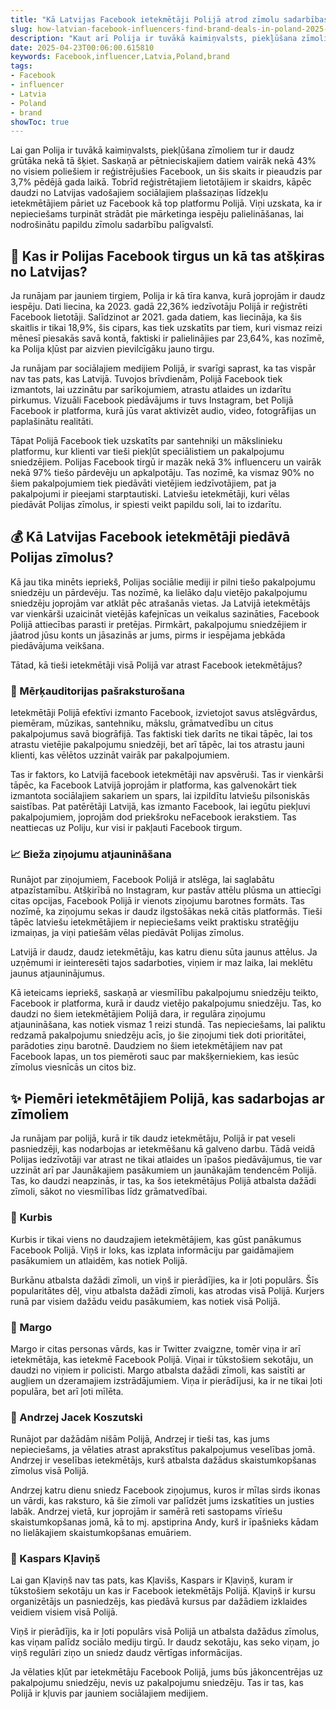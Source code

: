 ```yaml
---
title: "Kā Latvijas Facebook ietekmētāji Polijā atrod zīmolu sadarbības"
slug: how-latvian-facebook-influencers-find-brand-deals-in-poland-2025-04-23
description: "Kaut arī Polija ir tuvākā kaimiņvalsts, piekļūšana zīmoliem tur ir daudz grūtāka nekā tā šķiet."
date: 2025-04-23T00:06:00.615810
keywords: Facebook,influencer,Latvia,Poland,brand
tags:
- Facebook
- influencer
- Latvia
- Poland
- brand
showToc: true
---
```


Lai gan Polija ir tuvākā kaimiņvalsts, piekļūšana zīmoliem tur ir daudz grūtāka nekā tā šķiet. Saskaņā ar pētnieciskajiem datiem vairāk nekā 43% no visiem poliešiem ir reģistrējušies Facebook, un šis skaits ir pieaudzis par 3,7% pēdējā gada laikā. Tobrīd reģistrētajiem lietotājiem ir skaidrs, kāpēc daudzi no Latvijas vadošajiem sociālajiem plašsaziņas līdzekļu ietekmētājiem pāriet uz Facebook kā top platformu Polijā. Viņi uzskata, ka ir nepieciešams turpināt strādāt pie mārketinga iespēju palielināšanas, lai nodrošinātu papildu zīmolu sadarbību palīgvalstī. 

## 🧐 Kas ir Polijas Facebook tirgus un kā tas atšķiras no Latvijas? 

Ja runājam par jauniem tirgiem, Polija ir kā tīra kanva, kurā joprojām ir daudz iespēju. Dati liecina, ka 2023. gadā 22,36% iedzīvotāju Polijā ir reģistrēti Facebook lietotāji. Salīdzinot ar 2021. gada datiem, kas liecināja, ka šis skaitlis ir tikai 18,9%, šis cipars, kas tiek uzskatīts par tiem, kuri vismaz reizi mēnesī piesakās savā kontā, faktiski ir palielinājies par 23,64%, kas nozīmē, ka Polija kļūst par aizvien pievilcīgāku jauno tirgu. 

Ja runājam par sociālajiem medijiem Polijā, ir svarīgi saprast, ka tas vispār nav tas pats, kas Latvijā. Tuvojos brīvdienām, Polijā Facebook tiek izmantots, lai uzzinātu par sarīkojumiem, atrastu atlaides un izdarītu pirkumus. Vizuāli Facebook piedāvājums ir tuvs Instagram, bet Polijā Facebook ir platforma, kurā jūs varat aktivizēt audio, video, fotogrāfijas un paplašinātu realitāti. 

Tāpat Polijā Facebook tiek uzskatīts par santehniķi un mākslinieku platformu, kur klienti var tieši piekļūt speciālistiem un pakalpojumu sniedzējiem. Polijas Facebook tirgū ir mazāk nekā 3% influenceru un vairāk nekā 97% tiešo pārdevēju un apkalpotāju. Tas nozīmē, ka vismaz 90% no šiem pakalpojumiem tiek piedāvāti vietējiem iedzīvotājiem, pat ja pakalpojumi ir pieejami starptautiski. Latviešu ietekmētāji, kuri vēlas piedāvāt Polijas zīmolus, ir spiesti veikt papildu soli, lai to izdarītu. 

## 💰 Kā Latvijas Facebook ietekmētāji piedāvā Polijas zīmolus? 

Kā jau tika minēts iepriekš, Polijas sociālie mediji ir pilni tiešo pakalpojumu sniedzēju un pārdevēju. Tas nozīmē, ka lielāko daļu vietējo pakalpojumu sniedzēju joprojām var atklāt pēc atrašanās vietas. Ja Latvijā ietekmētājs var vienkārši uzaicināt vietējās kafejnīcas un veikalus sazināties, Facebook Polijā attiecības parasti ir pretējas. Pirmkārt, pakalpojumu sniedzējiem ir jāatrod jūsu konts un jāsazinās ar jums, pirms ir iespējama jebkāda piedāvājuma veikšana. 

Tātad, kā tieši ietekmētāji visā Polijā var atrast Facebook ietekmētājus? 

### 🔎 Mērķauditorijas pašraksturošana

Ietekmētāji Polijā efektīvi izmanto Facebook, izvietojot savus atslēgvārdus, piemēram, mūzikas, santehniku, mākslu, grāmatvedību un citus pakalpojumus savā biogrāfijā. Tas faktiski tiek darīts ne tikai tāpēc, lai tos atrastu vietējie pakalpojumu sniedzēji, bet arī tāpēc, lai tos atrastu jauni klienti, kas vēlētos uzzināt vairāk par pakalpojumiem. 

Tas ir faktors, ko Latvijā facebook ietekmētāji nav apsvēruši. Tas ir vienkārši tāpēc, ka Facebook Latvijā joprojām ir platforma, kas galvenokārt tiek izmantota sociālajiem sakariem un spars, lai izpildītu latviešu pilsoniskās saistības. Pat patērētāji Latvijā, kas izmanto Facebook, lai iegūtu piekļuvi pakalpojumiem, joprojām dod priekšroku neFacebook ierakstiem. Tas neattiecas uz Poliju, kur visi ir pakļauti Facebook tirgum. 

### 📈 Bieža ziņojumu atjaunināšana

Runājot par ziņojumiem, Facebook Polijā ir atslēga, lai saglabātu atpazīstamību. Atšķirībā no Instagram, kur pastāv attēlu plūsma un attiecīgi citas opcijas, Facebook Polijā ir vienots ziņojumu barotnes formāts. Tas nozīmē, ka ziņojumu sekas ir daudz ilgstošākas nekā citās platformās. Tieši tāpēc latviešu ietekmētājiem ir nepieciešams veikt praktisku stratēģiju izmaiņas, ja viņi patiešām vēlas piedāvāt Polijas zīmolus. 

Latvijā ir daudz, daudz ietekmētāju, kas katru dienu sūta jaunus attēlus. Ja uzņēmumi ir ieinteresēti tajos sadarboties, viņiem ir maz laika, lai meklētu jaunus atjauninājumus. 

Kā ieteicams iepriekš, saskaņā ar viesmīlību pakalpojumu sniedzēju teikto, Facebook ir platforma, kurā ir daudz vietējo pakalpojumu sniedzēju. Tas, ko daudzi no šiem ietekmētājiem Polijā dara, ir regulāra ziņojumu atjaunināšana, kas notiek vismaz 1 reizi stundā. Tas nepieciešams, lai paliktu redzamā pakalpojumu sniedzēju acīs, jo šie ziņojumi tiek doti prioritātei, parādoties ziņu barotnē. Daudziem no šiem ietekmētājiem nav pat Facebook lapas, un tos piemēroti sauc par makšķerniekiem, kas iesūc zīmolus viesnīcās un citos biz. 

## ✨ Piemēri ietekmētājiem Polijā, kas sadarbojas ar zīmoliem  

Ja runājam par polijā, kurā ir tik daudz ietekmētāju, Polijā ir pat veseli pasniedzēji, kas nodarbojas ar ietekmēšanu kā galveno darbu. Tādā veidā Polijas iedzīvotāji var atrast ne tikai atlaides un īpašos piedāvājumus, tie var uzzināt arī par Jaunākajiem pasākumiem un jaunākajām tendencēm Polijā. Tas, ko daudzi neapzinās, ir tas, ka šos ietekmētājus Polijā atbalsta dažādi zīmoli, sākot no viesmīlības līdz grāmatvedībai. 

### 🎫 Kurbis

Kurbis ir tikai viens no daudzajiem ietekmētājiem, kas gūst panākumus Facebook Polijā. Viņš ir loks, kas izplata informāciju par gaidāmajiem pasākumiem un atlaidēm, kas notiek Polijā. 

Burkānu atbalsta dažādi zīmoli, un viņš ir pierādījies, ka ir ļoti populārs. Šīs popularitātes dēļ, viņu atbalsta dažādi zīmoli, kas atrodas visā Polijā. Kurjers runā par visiem dažādu veidu pasākumiem, kas notiek visā Polijā.  

### 🍉 Margo

Margo ir citas personas vārds, kas ir Twitter zvaigzne, tomēr viņa ir arī ietekmētāja, kas ietekmē Facebook Polijā. Viņai ir tūkstošiem sekotāju, un daudzi no viņiem ir policisti. Margo atbalsta dažādi zīmoli, kas saistīti ar augļiem un dzeramajiem izstrādājumiem. Viņa ir pierādījusi, ka ir ne tikai ļoti populāra, bet arī ļoti mīlēta.  

### 🥗 Andrzej Jacek Koszutski

Runājot par dažādām nišām Polijā, Andrzej ir tieši tas, kas jums nepieciešams, ja vēlaties atrast aprakstītus pakalpojumus veselības jomā. Andrzej ir veselības ietekmētājs, kurš atbalsta dažādus skaistumkopšanas zīmolus visā Polijā. 

Andrzej katru dienu sniedz Facebook ziņojumus, kuros ir mīlas sirds ikonas un vārdi, kas raksturo, kā šie zīmoli var palīdzēt jums izskatīties un justies labāk. Andrzej vietā, kur joprojām ir samērā reti sastopams vīriešu skaistumkopšanas jomā, kā to mj. apstiprina Andy, kurš ir īpašnieks kādam no lielākajiem skaistumkopšanas emuāriem.  

### 🥳 Kaspars Kļaviņš

Lai gan Kļaviņš nav tas pats, kas Kļavišs, Kaspars ir Kļaviņš, kuram ir tūkstošiem sekotāju un kas ir Facebook ietekmētājs Polijā. Kļaviņš ir kursu organizētājs un pasniedzējs, kas piedāvā kursus par dažādiem izklaides veidiem visiem visā Polijā. 

Viņš ir pierādījis, ka ir ļoti populārs visā Polijā un atbalsta dažādus zīmolus, kas viņam palīdz sociālo mediju tirgū. Ir daudz sekotāju, kas seko viņam, jo ​​viņš regulāri ziņo un sniedz daudz vērtīgas informācijas.  

Ja vēlaties kļūt par ietekmētāju Facebook Polijā, jums būs jākoncentrējas uz pakalpojumu sniedzēju, nevis uz pakalpojumu sniedzēju. Tas ir tas, kas Polijā ir kļuvis par jauniem sociālajiem medijiem.